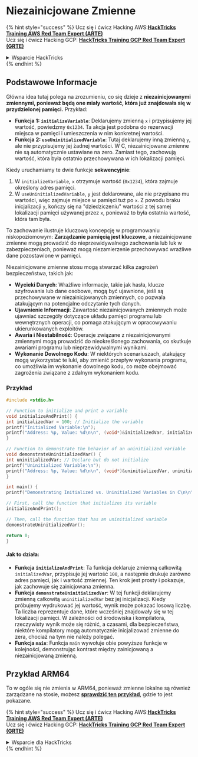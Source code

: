 # Niezainicjowane Zmienne

{% hint style="success" %}
Ucz się i ćwicz Hacking AWS:<img src="/.gitbook/assets/arte.png" alt="" data-size="line">[**HackTricks Training AWS Red Team Expert (ARTE)**](https://training.hacktricks.xyz/courses/arte)<img src="/.gitbook/assets/arte.png" alt="" data-size="line">\
Ucz się i ćwicz Hacking GCP: <img src="/.gitbook/assets/grte.png" alt="" data-size="line">[**HackTricks Training GCP Red Team Expert (GRTE)**<img src="/.gitbook/assets/grte.png" alt="" data-size="line">](https://training.hacktricks.xyz/courses/grte)

<details>

<summary>Wsparcie HackTricks</summary>

* Sprawdź [**plany subskrypcyjne**](https://github.com/sponsors/carlospolop)!
* **Dołącz do** 💬 [**grupy Discord**](https://discord.gg/hRep4RUj7f) lub [**grupy telegram**](https://t.me/peass) lub **śledź** nas na **Twitterze** 🐦 [**@hacktricks\_live**](https://twitter.com/hacktricks\_live)**.**
* **Dziel się sztuczkami hackingowymi, przesyłając PR-y do** [**HackTricks**](https://github.com/carlospolop/hacktricks) i [**HackTricks Cloud**](https://github.com/carlospolop/hacktricks-cloud) repozytoriów github.

</details>
{% endhint %}

## Podstawowe Informacje

Główna idea tutaj polega na zrozumieniu, co się dzieje z **niezainicjowanymi zmiennymi, ponieważ będą one miały wartość, która już znajdowała się w przydzielonej pamięci.** Przykład:

* **Funkcja 1: `initializeVariable`**: Deklarujemy zmienną `x` i przypisujemy jej wartość, powiedzmy `0x1234`. Ta akcja jest podobna do rezerwacji miejsca w pamięci i umieszczenia w nim konkretnej wartości.
* **Funkcja 2: `useUninitializedVariable`**: Tutaj deklarujemy inną zmienną `y`, ale nie przypisujemy jej żadnej wartości. W C, niezainicjowane zmienne nie są automatycznie ustawiane na zero. Zamiast tego, zachowują wartość, która była ostatnio przechowywana w ich lokalizacji pamięci.

Kiedy uruchamiamy te dwie funkcje **sekwencyjnie**:

1. W `initializeVariable`, `x` otrzymuje wartość (`0x1234`), która zajmuje określony adres pamięci.
2. W `useUninitializedVariable`, `y` jest deklarowane, ale nie przypisano mu wartości, więc zajmuje miejsce w pamięci tuż po `x`. Z powodu braku inicjalizacji `y`, kończy się na "dziedziczeniu" wartości z tej samej lokalizacji pamięci używanej przez `x`, ponieważ to była ostatnia wartość, która tam była.

To zachowanie ilustruje kluczową koncepcję w programowaniu niskopoziomowym: **Zarządzanie pamięcią jest kluczowe**, a niezainicjowane zmienne mogą prowadzić do nieprzewidywalnego zachowania lub luk w zabezpieczeniach, ponieważ mogą niezamierzenie przechowywać wrażliwe dane pozostawione w pamięci.

Niezainicjowane zmienne stosu mogą stwarzać kilka zagrożeń bezpieczeństwa, takich jak:

* **Wycieki Danych**: Wrażliwe informacje, takie jak hasła, klucze szyfrowania lub dane osobowe, mogą być ujawnione, jeśli są przechowywane w niezainicjowanych zmiennych, co pozwala atakującym na potencjalne odczytanie tych danych.
* **Ujawnienie Informacji**: Zawartość niezainicjowanych zmiennych może ujawniać szczegóły dotyczące układu pamięci programu lub wewnętrznych operacji, co pomaga atakującym w opracowywaniu ukierunkowanych exploitów.
* **Awaria i Niestabilność**: Operacje związane z niezainicjowanymi zmiennymi mogą prowadzić do nieokreślonego zachowania, co skutkuje awariami programu lub nieprzewidywalnymi wynikami.
* **Wykonanie Dowolnego Kodu**: W niektórych scenariuszach, atakujący mogą wykorzystać te luki, aby zmienić przepływ wykonania programu, co umożliwia im wykonanie dowolnego kodu, co może obejmować zagrożenia związane z zdalnym wykonaniem kodu.

### Przykład
```c
#include <stdio.h>

// Function to initialize and print a variable
void initializeAndPrint() {
int initializedVar = 100; // Initialize the variable
printf("Initialized Variable:\n");
printf("Address: %p, Value: %d\n\n", (void*)&initializedVar, initializedVar);
}

// Function to demonstrate the behavior of an uninitialized variable
void demonstrateUninitializedVar() {
int uninitializedVar; // Declare but do not initialize
printf("Uninitialized Variable:\n");
printf("Address: %p, Value: %d\n\n", (void*)&uninitializedVar, uninitializedVar);
}

int main() {
printf("Demonstrating Initialized vs. Uninitialized Variables in C\n\n");

// First, call the function that initializes its variable
initializeAndPrint();

// Then, call the function that has an uninitialized variable
demonstrateUninitializedVar();

return 0;
}
```
#### Jak to działa:

* **Funkcja `initializeAndPrint`**: Ta funkcja deklaruje zmienną całkowitą `initializedVar`, przypisuje jej wartość `100`, a następnie drukuje zarówno adres pamięci, jak i wartość zmiennej. Ten krok jest prosty i pokazuje, jak zachowuje się zainicjowana zmienna.
* **Funkcja `demonstrateUninitializedVar`**: W tej funkcji deklarujemy zmienną całkowitą `uninitializedVar` bez jej inicjalizacji. Kiedy próbujemy wydrukować jej wartość, wynik może pokazać losową liczbę. Ta liczba reprezentuje dane, które wcześniej znajdowały się w tej lokalizacji pamięci. W zależności od środowiska i kompilatora, rzeczywisty wynik może się różnić, a czasami, dla bezpieczeństwa, niektóre kompilatory mogą automatycznie inicjalizować zmienne do zera, chociaż na tym nie należy polegać.
* **Funkcja `main`**: Funkcja `main` wywołuje obie powyższe funkcje w kolejności, demonstrując kontrast między zainicjowaną a niezainicjowaną zmienną.

## Przykład ARM64

To w ogóle się nie zmienia w ARM64, ponieważ zmienne lokalne są również zarządzane na stosie, możesz [**sprawdzić ten przykład**](https://8ksec.io/arm64-reversing-and-exploitation-part-6-exploiting-an-uninitialized-stack-variable-vulnerability/), gdzie to jest pokazane.

{% hint style="success" %}
Ucz się i ćwicz Hacking AWS:<img src="/.gitbook/assets/arte.png" alt="" data-size="line">[**HackTricks Training AWS Red Team Expert (ARTE)**](https://training.hacktricks.xyz/courses/arte)<img src="/.gitbook/assets/arte.png" alt="" data-size="line">\
Ucz się i ćwicz Hacking GCP: <img src="/.gitbook/assets/grte.png" alt="" data-size="line">[**HackTricks Training GCP Red Team Expert (GRTE)**<img src="/.gitbook/assets/grte.png" alt="" data-size="line">](https://training.hacktricks.xyz/courses/grte)

<details>

<summary>Wsparcie dla HackTricks</summary>

* Sprawdź [**plany subskrypcyjne**](https://github.com/sponsors/carlospolop)!
* **Dołącz do** 💬 [**grupy Discord**](https://discord.gg/hRep4RUj7f) lub [**grupy telegram**](https://t.me/peass) lub **śledź** nas na **Twitterze** 🐦 [**@hacktricks\_live**](https://twitter.com/hacktricks\_live)**.**
* **Dziel się trikami hackingowymi, przesyłając PR-y do** [**HackTricks**](https://github.com/carlospolop/hacktricks) i [**HackTricks Cloud**](https://github.com/carlospolop/hacktricks-cloud) repozytoriów github.

</details>
{% endhint %}

